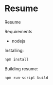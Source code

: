 # Resume
Resume

Requirements
- nodejs

Installing:
```bash
npm install
```

Building resume:
```bash
npm run-script build
```
